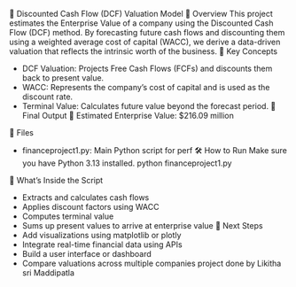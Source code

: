 🧾 Discounted Cash Flow (DCF) Valuation Model
📌 Overview
This project estimates the Enterprise Value of a company using the Discounted Cash Flow (DCF) method. By forecasting future cash flows and discounting them using a weighted average cost of capital (WACC), we derive a data-driven valuation that reflects the intrinsic worth of the business.
🧠 Key Concepts
- DCF Valuation: Projects Free Cash Flows (FCFs) and discounts them back to present value.
- WACC: Represents the company’s cost of capital and is used as the discount rate.
- Terminal Value: Calculates future value beyond the forecast period.
🧮 Final Output
📢 Estimated Enterprise Value: $216.09 million

📂 Files
- financeproject1.py: Main Python script for perf
🛠️ How to Run
Make sure you have Python 3.13 installed.
python financeproject1.py


🔎 What’s Inside the Script
- Extracts and calculates cash flows
- Applies discount factors using WACC
- Computes terminal value
- Sums up present values to arrive at enterprise value
🚀 Next Steps
- Add visualizations using matplotlib or plotly
- Integrate real-time financial data using APIs
- Build a user interface or dashboard
- Compare valuations across multiple companies
  project done by Likitha sri Maddipatla

